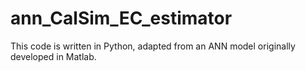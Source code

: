 # ann_CalSim_EC_estimator
This code is written in Python, adapted from an ANN model originally developed in Matlab.
